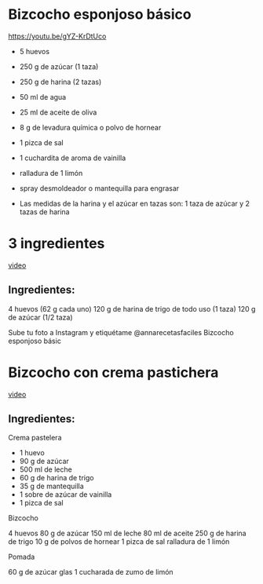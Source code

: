 # Bizcocho esponjoso básico
https://youtu.be/gYZ-KrDtUco

- 5 huevos
- 250 g de azúcar (1 taza)
- 250 g de harina (2 tazas)
- 50 ml de agua
- 25 ml de aceite de oliva
- 8 g de levadura química o polvo de hornear
- 1 pizca de sal
- 1 cuchardita de aroma de vainilla
- ralladura de 1 limón
- spray desmoldeador o mantequilla para engrasar

- Las medidas de la harina y el azúcar en tazas son: 1 taza de azúcar y 2 tazas de harina

# 3 ingredientes
[video](https://youtu.be/0Zr_YIe1JD4)

## Ingredientes:
4 huevos (62 g cada uno)
120 g de harina de trigo de todo uso (1 taza)
120 g de azúcar (1/2 taza)

Sube tu foto a Instagram y etiquétame @annarecetasfaciles
Bizcocho esponjoso básic


# Bizcocho con crema pastichera
[video](https://youtu.be/olNbYf2RO6c)

## Ingredientes:

Crema pastelera

- 1 huevo
- 90 g de azúcar
- 500 ml de leche
- 60 g de harina de trigo
- 35 g de mantequilla
- 1 sobre de azúcar de vainilla
- 1 pizca de sal

Bizcocho

4 huevos
80 g de azúcar
150 ml de leche
80 ml de aceite
250 g de harina de trigo
10 g de polvos de hornear
1 pizca de sal
ralladura de 1 limón

Pomada

60 g de azúcar glas 
1 cucharada de zumo de limón